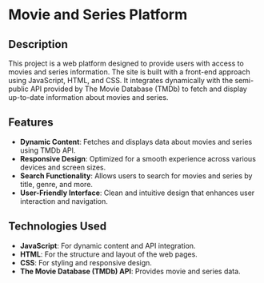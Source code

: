 # Movie and Series Platform

## Description

This project is a web platform designed to provide users with access to movies and series information. The site is built with a front-end approach using JavaScript, HTML, and CSS. It integrates dynamically with the semi-public API provided by The Movie Database (TMDb) to fetch and display up-to-date information about movies and series.

## Features

- **Dynamic Content**: Fetches and displays data about movies and series using TMDb API.
- **Responsive Design**: Optimized for a smooth experience across various devices and screen sizes.
- **Search Functionality**: Allows users to search for movies and series by title, genre, and more.
- **User-Friendly Interface**: Clean and intuitive design that enhances user interaction and navigation.

## Technologies Used

- **JavaScript**: For dynamic content and API integration.
- **HTML**: For the structure and layout of the web pages.
- **CSS**: For styling and responsive design.
- **The Movie Database (TMDb) API**: Provides movie and series data.
